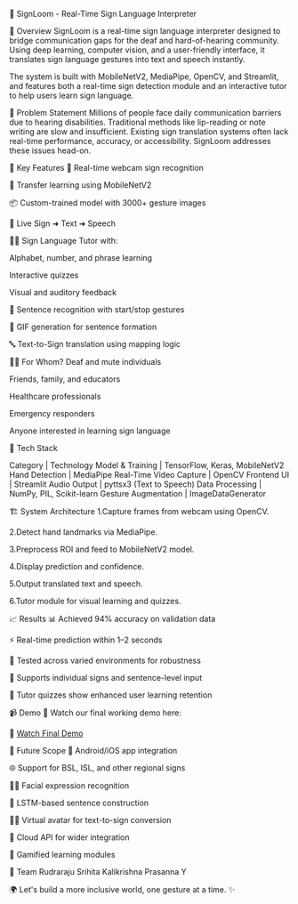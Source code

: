 🤟 SignLoom - Real-Time Sign Language Interpreter
<!-- Replace with actual demo link if hosted -->

🚀 Overview
SignLoom is a real-time sign language interpreter designed to bridge communication gaps for the deaf and hard-of-hearing community. Using deep learning, computer vision, and a user-friendly interface, it translates sign language gestures into text and speech instantly.

The system is built with MobileNetV2, MediaPipe, OpenCV, and Streamlit, and features both a real-time sign detection module and an interactive tutor to help users learn sign language.

🧠 Problem Statement
Millions of people face daily communication barriers due to hearing disabilities. Traditional methods like lip-reading or note writing are slow and insufficient. Existing sign translation systems often lack real-time performance, accuracy, or accessibility. SignLoom addresses these issues head-on.

🎯 Key Features
🎥 Real-time webcam sign recognition

🧠 Transfer learning using MobileNetV2

📦 Custom-trained model with 3000+ gesture images

🔄 Live Sign ➜ Text ➜ Speech

🧑‍🏫 Sign Language Tutor with:

Alphabet, number, and phrase learning

Interactive quizzes

Visual and auditory feedback

📄 Sentence recognition with start/stop gestures

🧩 GIF generation for sentence formation

🔤 Text-to-Sign translation using mapping logic

👨‍🏫 For Whom?
Deaf and mute individuals

Friends, family, and educators

Healthcare professionals

Emergency responders

Anyone interested in learning sign language

🔧 Tech Stack

Category | Technology
Model & Training | TensorFlow, Keras, MobileNetV2
Hand Detection | MediaPipe
Real-Time Video Capture | OpenCV
Frontend UI | Streamlit
Audio Output | pyttsx3 (Text to Speech)
Data Processing | NumPy, PIL, Scikit-learn
Gesture Augmentation | ImageDataGenerator

🏗️ System Architecture
1.Capture frames from webcam using OpenCV.

2.Detect hand landmarks via MediaPipe.

3.Preprocess ROI and feed to MobileNetV2 model.

4.Display prediction and confidence.

5.Output translated text and speech.

6.Tutor module for visual learning and quizzes.

📈 Results
📊 Achieved 94% accuracy on validation data

⚡ Real-time prediction within 1–2 seconds

🧪 Tested across varied environments for robustness

🧩 Supports individual signs and sentence-level input

🧠 Tutor quizzes show enhanced user learning retention

📹 Demo
🎥 Watch our final working demo here:

🎥 [Watch Final Demo](videos/final_demo_team_8056.mp4)


📌 Future Scope
📱 Android/iOS app integration

🌐 Support for BSL, ISL, and other regional signs

🧑‍🎤 Facial expression recognition

🤖 LSTM-based sentence construction

🧍‍♂️ Virtual avatar for text-to-sign conversion

📡 Cloud API for wider integration

🧩 Gamified learning modules


👥 Team
Rudraraju Srihita
Kalikrishna Prasanna Y





🌍 Let's build a more inclusive world, one gesture at a time. ✨

